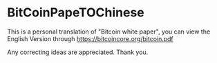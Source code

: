 # BitCoinPapeTOChinese

This is a personal translation of "Bitcoin white paper", you can view the English Version through https://bitcoincore.org/bitcoin.pdf

Any correcting ideas are appreciated. Thank you. 

